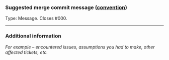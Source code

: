 ### Suggested merge commit message ([convention](https://ckeditor.com/docs/ckeditor5/latest/framework/guides/contributing/git-commit-message-convention.html))

Type: Message. Closes #000.

---

### Additional information

_For example – encountered issues, assumptions you had to make, other affected tickets, etc._
